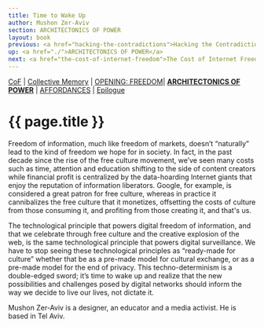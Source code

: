```yaml
---
title: Time to Wake Up
author: Mushon Zer-Aviv
section: ARCHITECTONICS OF POWER
layout: book
previous: <a href="hacking-the-contradictions">Hacking the Contradictions</a>
up: <a href="./">ARCHITECTONICS OF POWER</a>
next: <a href="the-cost-of-internet-freedom">The Cost of Internet Freedom</a>
---
```


[CoF][c0] | [Collective Memory][c1] | [OPENING: FREEDOM][c2]| __[ARCHITECTONICS OF POWER][c3]__ | [AFFORDANCES][c4] | [Epilogue][c5]

[c0]: /book "Cost of Freedom"
[c1]: /book/collective-memory
[c2]: /book/opening:freedom
[c3]: /book/architectonics-of-power
[c4]: /book/affordances
[c5]: /book/epilogue

# {{ page.title }}

Freedom of information, much like freedom of markets, doesn’t
“naturally” lead to the kind of freedom we hope for in society. In
fact, in the past decade since the rise of the free culture movement,
we’ve seen many costs such as time, attention and education shifting
to the side of content creators while financial profit is centralized
by the data-hoarding Internet giants that enjoy the reputation of
information liberators. Google, for example, is considered a great
patron for free culture, whereas in practice it cannibalizes the free
culture that it monetizes, offsetting the costs of culture from those
consuming it, and profiting from those creating it, and that's us.

The technological principle that powers digital freedom of
information, and that we celebrate through free culture and the
creative explosion of the web, is the same technological principle
that powers digital surveillance. We have to stop seeing these
technological principles as “ready-made for culture” whether that be
as a pre-made model for cultural exchange, or as a pre-made model for
the end of privacy. This techno-determinism is a double-edged sword;
it’s time to wake up and realize that the new possibilities and
challenges posed by digital networks should inform the way we decide
to live our lives, not dictate it.

<p class="author bio">Mushon Zer-Aviv is a designer, an educator and a
media activist. He is based in Tel Aviv.</p>
